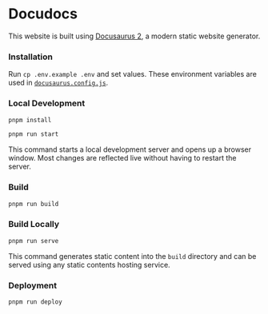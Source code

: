 # Docudocs

This website is built using [Docusaurus 2](https://docusaurus.io/), a modern static website generator.

### Installation

Run `cp .env.example .env` and set values. These environment variables are used in [`docusaurus.config.js`](/docusaurus.config.js).

### Local Development

```bash
pnpm install
```

```bash
pnpm run start
```

This command starts a local development server and opens up a browser window. Most changes are reflected live without having to restart the server.

### Build

```bash
pnpm run build
```

### Build Locally

```bash
pnpm run serve
```

This command generates static content into the `build` directory and can be served using any static contents hosting service.

### Deployment

```bash
pnpm run deploy
```
